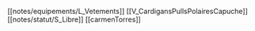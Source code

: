 [[notes/equipements/L_Vetements]] [[V_CardigansPullsPolairesCapuche]] [[notes/statut/S_Libre]]
[[carmenTorres]]